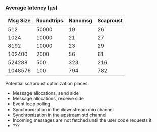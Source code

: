 
### Average latency (µs)
| Msg Size | Roundtrips | Nanomsg | Scaproust |
| --- | --- | --- | --- |
| 512 | 50000 | 19 | 26 |
| 1024 | 10000 | 21 | 27 |
| 8192 | 10000 | 23 | 29 |
| 102400 | 2000 | 56 | 61 |
| 524288 | 500 | 323 | 216 |
| 1048576 | 100 | 794 | 782 |

Potential scaproust optimization places:
- Message allocations, send side
- Message allocations, receive side
- Event loop polling
- Synchronization in the downstream mio channel
- Synchronization in the upstream std channel
- Incoming messages are not fetched until the user code requests it
- ???